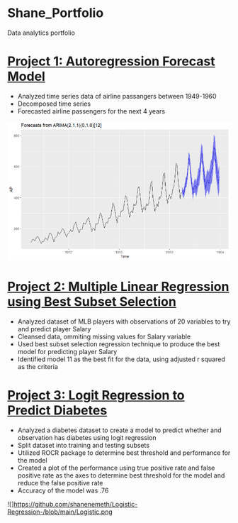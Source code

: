 # Shane_Portfolio
Data analytics portfolio 

# [Project 1: Autoregression Forecast Model](https://github.com/shanenemeth/Autoregression)
* Analyzed time series data of airline passangers between 1949-1960
* Decomposed time series
* Forecasted airline passengers for the next 4 years 

![autoregression](https://github.com/shanenemeth/Shane_Portfolio-/blob/main/images/autoregrssion.png)


# [Project 2: Multiple Linear Regression using Best Subset Selection](https://github.com/shanenemeth/Regfit)
* Analyzed dataset of MLB players with  observations of 20 variables to try and predict player Salary
* Cleansed data, ommiting missing values for Salary variable
* Used best subset selection regression technique to produce the best model for predicting player Salary 
* Identified model 11 as the best fit for the data, using adjusted r squared as the criteria 

# [Project 3: Logit Regression to Predict Diabetes](https://github.com/shanenemeth/Logistic-Regression-)
* Analyzed a diabetes dataset to create a model to predict whether and observation has diabetes using logit regression 
* Split dataset into training and testing subsets 
* Utilized ROCR package to determine best threshold and performance for the model
* Created a plot of the performance using true positive rate and false positive rate as the axes to determine best threshold for the model and reduce the false positive rate 
* Accuracy of the model was .76

 ![]https://github.com/shanenemeth/Logistic-Regression-/blob/main/Logistic.png
 
